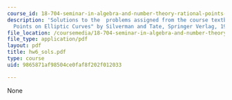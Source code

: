```yaml
---
course_id: 18-704-seminar-in-algebra-and-number-theory-rational-points-on-elliptic-curves-fall-2004
description: 'Solutions to the  problems assigned from the course textbook: "Rational
  Points on Elliptic Curves" by Silverman and Tate, Springer Verlag, 1992.'
file_location: /coursemedia/18-704-seminar-in-algebra-and-number-theory-rational-points-on-elliptic-curves-fall-2004/9865871af98504ce0faf8f202f012033_hw6_sols.pdf
file_type: application/pdf
layout: pdf
title: hw6_sols.pdf
type: course
uid: 9865871af98504ce0faf8f202f012033

---
```

None